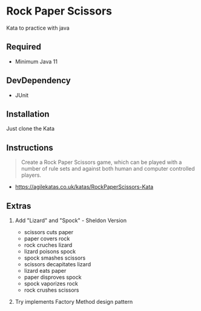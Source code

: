 # Rock Paper Scissors

Kata to practice with java


## Required

- Minimum Java 11
## DevDependency
- JUnit
## Installation

Just clone the Kata

    
## Instructions

> Create a Rock Paper Scissors game, which can be played with a number of rule sets and against both human and computer controlled players.

- https://agilekatas.co.uk/katas/RockPaperScissors-Kata


## Extras

1. Add "Lizard" and "Spock" - Sheldon Version

    * scissors cuts paper
    * paper covers rock
    * rock cruches lizard
    * lizard poisons spock
    * spock smashes scissors
    * scissors decapitates lizard
    * lizard eats paper
    * paper disproves spock
    * spock vaporizes rock
    * rock crushes scissors

2. Try implements Factory Method design pattern
